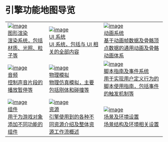 # 引擎功能地图导览

||||
|:-|:-|:-|
|[![image](graphics.png)<br>图形渲染<br>渲染系统，包括材质、光照、粒子等](./graphics.md)|[![image](UI.png)<br>UI 系统<br>UI 系统，包括与 UI 相关的全部内容](../2d-object/ui-system/index.md)|[![image](animation.png)<br>动画系统<br>基于动画帧数据及骨骼顶点数据的通用动画及骨骼动画体系](../animation/index.md)
|[![image](audio.png)<br>音频<br>控制声音片段的播放暂停等](../audio-system/overview.md)|[![image](physics.gif)<br>物理模拟<br>物理仿真模拟，主要包括刚体和碰撞等](../physics/physics.md)|[![image](script.png)<br>脚本指南及事件系统<br>用于实现用户定义行为的脚本使用指南，包括事件的触发机制等](../scripting/index.md)
|[![image](component.png)<br>组件<br>用于为游戏对象添加不同功能的组件](../editor/components/index.md)|[![image](asset.png)<br>资源<br>引擎使用到的各种不同资源介绍及整体资源工作流概述](../asset/index.md)|[![image](scene.png)<br>场景及环境设置<br>场景结构及环境相关设置](../concepts/scene/index.md)
